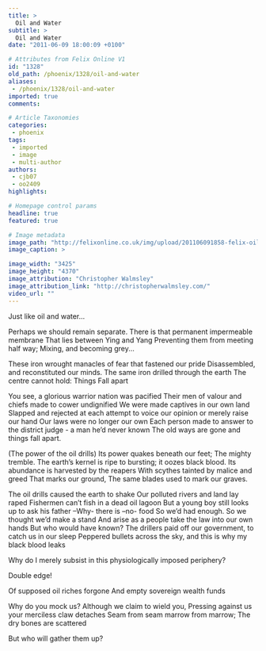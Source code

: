 ```yaml
---
title: >
  Oil and Water
subtitle: >
  Oil and Water
date: "2011-06-09 18:00:09 +0100"

# Attributes from Felix Online V1
id: "1328"
old_path: /phoenix/1328/oil-and-water
aliases:
 - /phoenix/1328/oil-and-water
imported: true
comments:

# Article Taxonomies
categories:
 - phoenix
tags:
 - imported
 - image
 - multi-author
authors:
 - cjb07
 - oo2409
highlights:

# Homepage control params
headline: true
featured: true

# Image metadata
image_path: "http://felixonline.co.uk/img/upload/201106091858-felix-oilandwater.jpg"
image_caption: >

image_width: "3425"
image_height: "4370"
image_attribution: "Christopher Walmsley"
image_attribution_link: "http://christopherwalmsley.com/"
video_url: ""
---
```


Just like oil and water...

Perhaps we should remain separate.
 There is that permanent impermeable membrane
 That lies between Ying and Yang
 Preventing them from meeting half way;
 Mixing, and becoming grey...

These iron wrought manacles of fear that fastened our pride
 Disassembled, and reconstituted our minds.
 The same iron drilled through the earth
 The centre cannot hold: Things Fall apart

You see, a glorious warrior nation was pacified
 Their men of valour and chiefs made to cower undignified
 We were made captives in our own land
 Slapped and rejected at each attempt to voice our opinion or merely raise our hand
 Our laws were no longer our own
 Each person made to answer to the district judge - a man he’d never known
 The old ways are gone and things fall apart.

(The power of the oil drills) Its power quakes beneath our feet;
 The mighty tremble.
 The earth’s kernel is ripe to bursting; it oozes black blood.
 Its abundance is harvested by the reapers
 With scythes tainted by malice and greed
 That marks our ground,
 The same blades used to mark our graves.

The oil drills caused the earth to shake
 Our polluted rivers and land lay raped
 Fishermen can’t fish in a dead oil lagoon
 But a young boy still looks up to ask his father –Why- there is –no- food
 So we’d had enough.
 So we thought we’d make a stand
 And arise as a people take the law into our own hands
 But who would have known?
 The drillers paid off our government, to catch us in our sleep
 Peppered bullets across the sky, and this is why my black blood leaks

Why do I merely subsist in this physiologically imposed periphery?

Double edge!

Of supposed oil riches forgone
 And empty sovereign wealth funds

Why do you mock us?
 Although we claim to wield you,
 Pressing against us your merciless claw detaches
 Seam from seam marrow from marrow;
 The dry bones are scattered

But who will gather them up?

